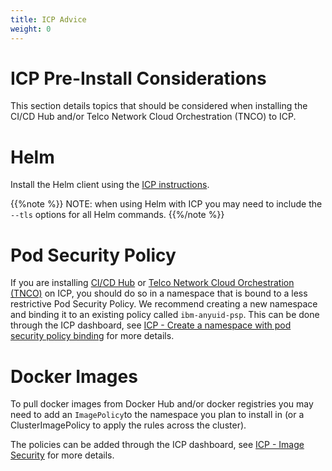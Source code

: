 ```yaml
---
title: ICP Advice
weight: 0
---
```


# ICP Pre-Install Considerations

This section details topics that should be considered when installing the CI/CD Hub and/or Telco Network Cloud Orchestration (TNCO) to ICP.

# Helm

Install the Helm client using the [ICP instructions](https://www.ibm.com/support/knowledgecenter/en/SSBS6K_2.1.0.3/app_center/create_helm_cli.html).

{{%note %}}
NOTE: when using Helm with ICP you may need to include the `--tls` options for all Helm commands.
{{%/note %}}

# Pod Security Policy

If you are installing [CI/CD Hub](/installation/cicdhub/cicd-hub-start.md) or [Telco Network Cloud Orchestration (TNCO)](/installation/lm/alm-start/) on ICP, you should do so in a namespace that is bound to a less restrictive Pod Security Policy. We recommend creating a new namespace and binding it to an existing policy called `ibm-anyuid-psp`. This can be done through the ICP dashboard, see [ICP - Create a namespace with pod security policy binding](https://www.ibm.com/support/knowledgecenter/en/SSBS6K_3.1.2/user_management/create_namespace_pspbind.html) for more details.

# Docker Images

To pull docker images from Docker Hub and/or docker registries you may need to add an `ImagePolicy`to the namespace you plan to install in (or a ClusterImagePolicy to apply the rules across the cluster).

The policies can be added through the ICP dashboard, see [ICP - Image Security](https://www.ibm.com/support/knowledgecenter/en/SSBS6K_3.1.2/manage_images/image_security.html) for more details.


